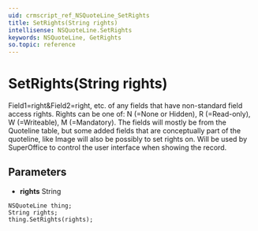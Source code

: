 ```yaml
---
uid: crmscript_ref_NSQuoteLine_SetRights
title: SetRights(String rights)
intellisense: NSQuoteLine.SetRights
keywords: NSQuoteLine, GetRights
so.topic: reference
---
```


# SetRights(String rights)

Field1=right&Field2=right, etc. of any fields that have non-standard field access rights. Rights can be one of: N (=None or Hidden), R (=Read-only), W (=Writeable), M (=Mandatory). The fields will mostly be from the Quoteline table, but some added fields that are conceptually part of the quoteline, like Image will also be possibly to set rights on. Will be used by SuperOffice to control the user interface when showing the record.

## Parameters

* **rights** String

```crmscript
NSQuoteLine thing;
String rights;
thing.SetRights(rights);
```

